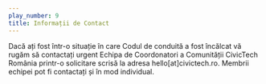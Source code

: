 ```yaml
---
play_number: 9
title: Informații de Contact
---
```

Dacă ați fost într-o situație în care Codul de conduită a fost încălcat vă rugăm să contactați urgent Echipa de Coordonatori a Comunității CivicTech România printr-o solicitare scrisă la adresa hello[at]civictech.ro. Membrii echipei pot fi contactați și în mod individual.
